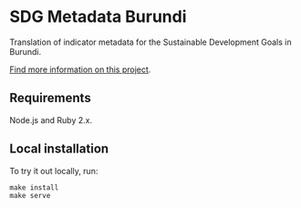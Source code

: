 # SDG Metadata Burundi

Translation of indicator metadata for the Sustainable Development Goals in Burundi.

[Find more information on this project](https://brock.tips/sdg-metadata-bi/).

## Requirements

Node.js and Ruby 2.x.

## Local installation

To try it out locally, run:

```
make install
make serve
```
